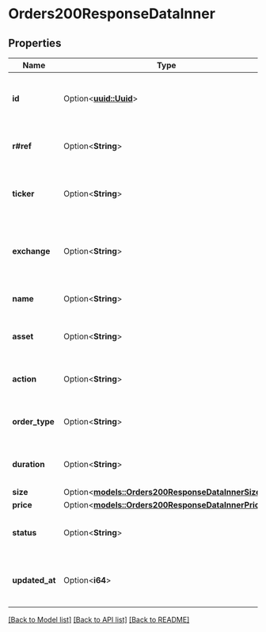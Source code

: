 # Orders200ResponseDataInner

## Properties

Name | Type | Description | Notes
------------ | ------------- | ------------- | -------------
**id** | Option<[**uuid::Uuid**](uuid::Uuid.md)> | Id is the unique identifier for the order. | [optional]
**r#ref** | Option<**String**> | Ref is the reference of the order. | [optional]
**ticker** | Option<**String**> | Ticker is the unique identifier for the instrument. | [optional]
**exchange** | Option<**String**> | Exchange is the exchange where the instrument is traded. | [optional]
**name** | Option<**String**> | Name is the name of the instrument. | [optional]
**asset** | Option<**String**> | Asset is the asset class of the instrument. | [optional]
**action** | Option<**String**> | Action is the action of the order. | [optional]
**order_type** | Option<**String**> | OrderType is the type of the order. | [optional]
**duration** | Option<**String**> | Duration is the duration of the order. | [optional]
**size** | Option<[**models::Orders200ResponseDataInnerSize**](Orders_200_response_data_inner_size.md)> |  | [optional]
**price** | Option<[**models::Orders200ResponseDataInnerPrice**](Orders_200_response_data_inner_price.md)> |  | [optional]
**status** | Option<**String**> | Status is the status of the orders. | [optional]
**updated_at** | Option<**i64**> | UpdatedAt is the date and time of the last update. | [optional]

[[Back to Model list]](../README.md#documentation-for-models) [[Back to API list]](../README.md#documentation-for-api-endpoints) [[Back to README]](../README.md)


